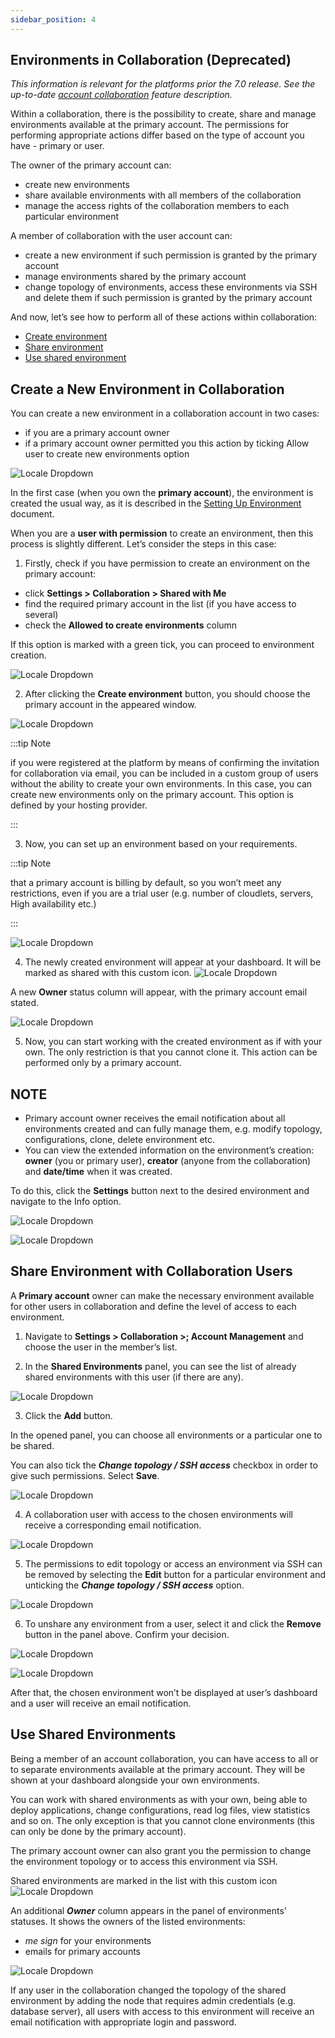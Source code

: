 ```yaml
---
sidebar_position: 4
---
```


## Environments in Collaboration (Deprecated)
*This information is relevant for the platforms prior the 7.0 release. See the up-to-date [account collaboration](1) feature description.*

Within a collaboration, there is the possibility to create, share and manage environments available at the primary account. The permissions for performing appropriate actions differ based on the type of account you have - primary or user.

The owner of the primary account can:

- create new environments
- share available environments with all members of the collaboration
- manage the access rights of the collaboration members to each particular environment

A member of collaboration with the user account can:

- create a new environment if such permission is granted by the primary account
- manage environments shared by the primary account
- change topology of environments, access these environments via SSH and delete them if such permission is granted by the primary account

And now, let’s see how to perform all of these actions within collaboration:

- [Create environment](1)
- [Share environment](1)
- [Use shared environment](1)

## Create a New Environment in Collaboration
You can create a new environment in a collaboration account in two cases:

- if you are a primary account owner
- if a primary account owner permitted you this action by ticking Allow user to create new environments option

<div style={{
    display:'flex',
    justifyContent: 'center',
    margin: '0 0 1rem 0'
}}>

![Locale Dropdown](./img/EnvironmentsInCollaboration/8bfe76c532583fbfb4eab0886326ab31enter-email.png)

</div>

In the first case (when you own the **primary account**), the environment is created the usual way, as it is described in the [Setting Up Environment](1) document.

When you are a **user with permission** to create an environment, then this process is slightly different. Let’s consider the steps in this case:

1. Firstly, check if you have permission to create an environment on the primary account:

- click **Settings > Collaboration > Shared with Me**
- find the required primary account in the list (if you have access to several)
- check the **Allowed to create environments** column

If this option is marked with a green tick, you can proceed to environment creation.

<div style={{
    display:'flex',
    justifyContent: 'center',
    margin: '0 0 1rem 0'
}}>

![Locale Dropdown](./img/EnvironmentsInCollaboration/8bfe76c532583fbfb4eab0886326ab31shared-with-me-envs.png)

</div>

2. After clicking the **Create environment** button, you should choose the primary account in the appeared window.

<div style={{
    display:'flex',
    justifyContent: 'center',
    margin: '0 0 1rem 0'
}}>

![Locale Dropdown](./img/EnvironmentsInCollaboration/8bfe76c532583fbfb4eab0886326ab31environment-creation.png)

</div>

:::tip Note

if you were registered at the platform by means of confirming the invitation for collaboration via email, you can be included in a custom group of users without the ability to create your own environments. In this case, you can create new environments only on the primary account. This option is defined by your hosting provider.

:::

3. Now, you can set up an environment based on your requirements.

:::tip Note

that a primary account is billing by default, so you won’t meet any restrictions, even if you are a trial user (e.g. number of cloudlets, servers, High availability etc.)

:::

<div style={{
    display:'flex',
    justifyContent: 'center',
    margin: '0 0 1rem 0'
}}>

![Locale Dropdown](./img/EnvironmentsInCollaboration/8bfe76c532583fbfb4eab0886326ab31no-limits.png)

</div>

4. The newly created environment will appear at your dashboard.
It will be marked as shared with this custom icon. ![Locale Dropdown](./img/EnvironmentsInCollaboration/8bfe76c532583fbfb4eab0886326ab31icon.png)


A new **Owner** status column will appear, with the primary account email stated.

<div style={{
    display:'flex',
    justifyContent: 'center',
    margin: '0 0 1rem 0'
}}>

![Locale Dropdown](./img/EnvironmentsInCollaboration/8bfe76c532583fbfb4eab0886326ab31admins-environment.png)

</div>

5. Now, you can start working with the created environment as if with your own.
The only restriction is that you cannot clone it. This action can be performed only by a primary account.

## NOTE
- Primary account owner receives the email notification about all environments created and can fully manage them, e.g. modify topology, configurations, clone, delete environment etc.
- You can view the extended information on the environment’s creation: **owner** (you or primary user), **creator** (anyone from the collaboration) and **date/time** when it was created.

To do this, click the **Settings** button next to the desired environment and navigate to the Info option.

<div style={{
    display:'flex',
    justifyContent: 'center',
    margin: '0 0 1rem 0'
}}>

![Locale Dropdown](./img/EnvironmentsInCollaboration/8bfe76c532583fbfb4eab0886326ab31settings-env-button.png)

</div>
<div style={{
    display:'flex',
    justifyContent: 'center',
    margin: '0 0 1rem 0'
}}>

![Locale Dropdown](./img/EnvironmentsInCollaboration/8bfe76c532583fbfb4eab0886326ab31env-info.png)

</div>

## Share Environment with Collaboration Users
A **Primary account** owner can make the necessary environment available for other users in collaboration and define the level of access to each environment.

1. Navigate to **Settings > Collaboration >; Account Management** and choose the user in the member’s list.

2. In the **Shared Environments** panel, you can see the list of already shared environments with this user (if there are any).

<div style={{
    display:'flex',
    justifyContent: 'center',
    margin: '0 0 1rem 0'
}}>

![Locale Dropdown](./img/EnvironmentsInCollaboration/8bfe76c532583fbfb4eab0886326ab31list-of-shared-environments.png)

</div>

3. Click the **Add** button.

In the opened panel, you can choose all environments or a particular one to be shared.

You can also tick the ***Change topology / SSH access*** checkbox in order to give such permissions. Select **Save**.

<div style={{
    display:'flex',
    justifyContent: 'center',
    margin: '0 0 1rem 0'
}}>

![Locale Dropdown](./img/EnvironmentsInCollaboration/8bfe76c532583fbfb4eab0886326ab31share-environment.png)

</div>

4. A collaboration user with access to the chosen environments will receive a corresponding email notification.

<div style={{
    display:'flex',
    justifyContent: 'center',
    margin: '0 0 1rem 0'
}}>

![Locale Dropdown](./img/EnvironmentsInCollaboration/8bfe76c532583fbfb4eab0886326ab31environment-access-granted.png)

</div>

5. The permissions to edit topology or access an environment via SSH can be removed by selecting the **Edit** button for a particular environment and unticking the ***Change topology / SSH access*** option.

<div style={{
    display:'flex',
    justifyContent: 'center',
    margin: '0 0 1rem 0'
}}>

![Locale Dropdown](./img/EnvironmentsInCollaboration/8bfe76c532583fbfb4eab0886326ab31edit-shared-env.png)

</div>

6. To unshare any environment from a user, select it and click the **Remove** button in the panel above. Confirm your decision.

<div style={{
    display:'flex',
    justifyContent: 'center',
    margin: '0 0 1rem 0'
}}>

![Locale Dropdown](./img/EnvironmentsInCollaboration/8bfe76c532583fbfb4eab0886326ab31remove-button.png)

</div>

<div style={{
    display:'flex',
    justifyContent: 'center',
    margin: '0 0 1rem 0'
}}>

![Locale Dropdown](./img/EnvironmentsInCollaboration/8bfe76c532583fbfb4eab0886326ab31unshare.png)

</div>

After that, the chosen environment won’t be displayed at user’s dashboard and a user will receive an email notification.

## Use Shared Environments
Being a member of an account collaboration, you can have access to all or to separate environments available at the primary account. They will be shown at your dashboard alongside your own environments.

You can work with shared environments as with your own, being able to deploy applications, change configurations, read log files, view statistics and so on. The only exception is that you cannot clone environments (this can only be done by the primary account).

The primary account owner can also grant you the permission to change the environment topology or to access this environment via SSH.

Shared environments are marked in the list with this custom icon ![Locale Dropdown](./img/EnvironmentsInCollaboration/8bfe76c532583fbfb4eab0886326ab31icon.png)

An additional ***Owner*** column appears in the panel of environments' statuses. It shows the owners of the listed environments:

- *me sign* for your environments
- emails for primary accounts

<div style={{
    display:'flex',
    justifyContent: 'center',
    margin: '0 0 1rem 0'
}}>

![Locale Dropdown](./img/EnvironmentsInCollaboration/8bfe76c532583fbfb4eab0886326ab31icon-shared.png)

</div>

If any user in the collaboration changed the topology of the shared environment by adding the node that requires admin credentials (e.g. database server), all users with access to this environment will receive an email notification with appropriate login and password.
